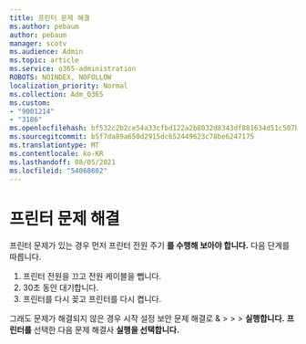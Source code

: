 ```yaml
---
title: 프린터 문제 해결
ms.author: pebaum
author: pebaum
manager: scotv
ms.audience: Admin
ms.topic: article
ms.service: o365-administration
ROBOTS: NOINDEX, NOFOLLOW
localization_priority: Normal
ms.collection: Adm_O365
ms.custom:
- "9001214"
- "3186"
ms.openlocfilehash: bf532c2b2ce54a33cfbd122a2b8032d8343df881634d51c507b3c743d7ed1d6c
ms.sourcegitcommit: b5f7da89a650d2915dc652449623c78be6247175
ms.translationtype: MT
ms.contentlocale: ko-KR
ms.lasthandoff: 08/05/2021
ms.locfileid: "54068602"
---
```

# <a name="troubleshoot-your-printer"></a>프린터 문제 해결

프린터 문제가 있는 경우 먼저 프린터 전원 주기 **를 수행해 보아야 합니다.** 다음 단계를 따릅니다.

1. 프린터 전원을 끄고 전원 케이블을 뺍니다.
2. 30초 동안 대기합니다.
3. 프린터를 다시 꽂고 프린터를 다시 켭니다.

그래도 문제가 해결되지 않은 경우 시작 설정 보안 문제 해결로 &  >    >    >  **실행합니다.** **프린터를** 선택한 다음 문제 해결사 **실행을 선택합니다.**